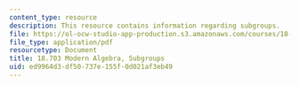 ```yaml
---
content_type: resource
description: This resource contains information regarding subgroups.
file: https://ol-ocw-studio-app-production.s3.amazonaws.com/courses/18-703-modern-algebra-spring-2013/ed9964d3df50737e155f0d021af3eb49_MIT18_703S13_pra_l_2.pdf
file_type: application/pdf
resourcetype: Document
title: 18.703 Modern Algebra, Subgroups
uid: ed9964d3-df50-737e-155f-0d021af3eb49
---
```

